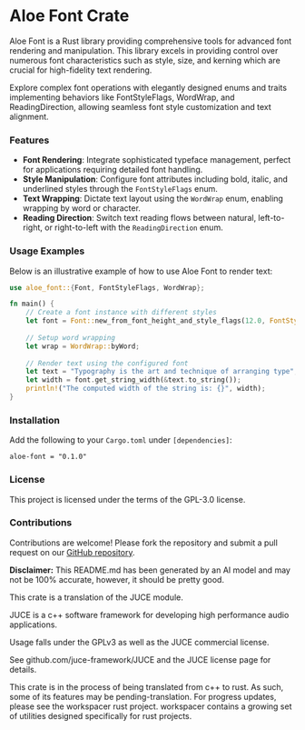 # Aloe Font Crate

Aloe Font is a Rust library providing comprehensive tools for advanced font rendering and manipulation. This library excels in providing control over numerous font characteristics such as style, size, and kerning which are crucial for high-fidelity text rendering.

Explore complex font operations with elegantly designed enums and traits implementing behaviors like FontStyleFlags, WordWrap, and ReadingDirection, allowing seamless font style customization and text alignment.

### Features

- **Font Rendering**: Integrate sophisticated typeface management, perfect for applications requiring detailed font handling.
- **Style Manipulation**: Configure font attributes including bold, italic, and underlined styles through the `FontStyleFlags` enum.
- **Text Wrapping**: Dictate text layout using the `WordWrap` enum, enabling wrapping by word or character.
- **Reading Direction**: Switch text reading flows between natural, left-to-right, or right-to-left with the `ReadingDirection` enum.

### Usage Examples

Below is an illustrative example of how to use Aloe Font to render text:

```rust
use aloe_font::{Font, FontStyleFlags, WordWrap};

fn main() {
    // Create a font instance with different styles
    let font = Font::new_from_font_height_and_style_flags(12.0, FontStyleFlags::bold | FontStyleFlags::italic);
    
    // Setup word wrapping
    let wrap = WordWrap::byWord;
    
    // Render text using the configured font
    let text = "Typography is the art and technique of arranging type";
    let width = font.get_string_width(&text.to_string());
    println!("The computed width of the string is: {}", width);
}
```

### Installation

Add the following to your `Cargo.toml` under `[dependencies]`:

```
aloe-font = "0.1.0"
```

### License

This project is licensed under the terms of the GPL-3.0 license.

### Contributions

Contributions are welcome! Please fork the repository and submit a pull request on our [GitHub repository](https://github.com/klebs6/aloe-rs).

**Disclaimer:** This README.md has been generated by an AI model and may not be 100% accurate, however, it should be pretty good.

This crate is a translation of the JUCE module.

JUCE is a c++ software framework for developing high performance audio applications.

Usage falls under the GPLv3 as well as the JUCE commercial license.

See github.com/juce-framework/JUCE and the JUCE license page for details.

This crate is in the process of being translated from c++ to rust. As such, some of its features may be pending-translation. For progress updates, please see the workspacer rust project. workspacer contains a growing set of utilities designed specifically for rust projects.
